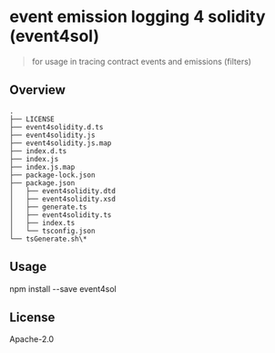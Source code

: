# event emission logging 4 solidity (event4sol)

> for usage in tracing contract events and emissions (filters)


## Overview

```
.
├── LICENSE
├── event4solidity.d.ts
├── event4solidity.js
├── event4solidity.js.map
├── index.d.ts
├── index.js
├── index.js.map
├── package-lock.json
├── package.json
│   ├── event4solidity.dtd
│   ├── event4solidity.xsd
│   ├── generate.ts
│   ├── event4solidity.ts
│   ├── index.ts
│   └── tsconfig.json
└── tsGenerate.sh\*
```

## Usage

npm install --save event4sol

## License

Apache-2.0
